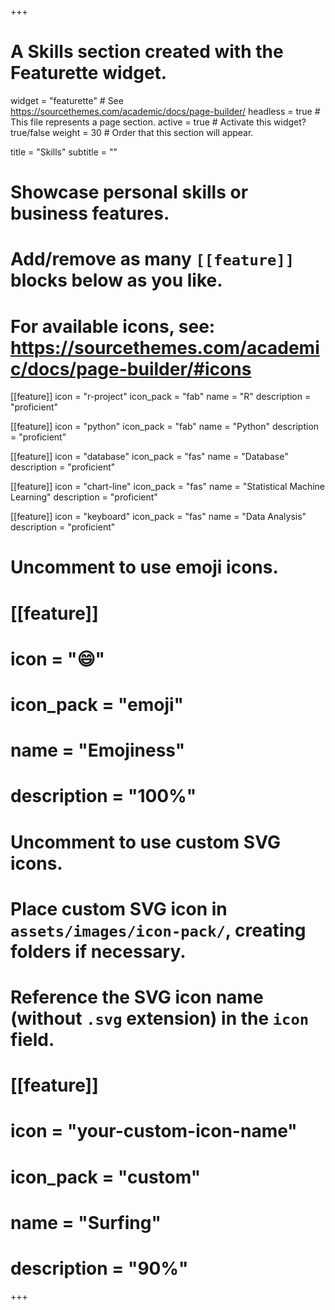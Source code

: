 +++
# A Skills section created with the Featurette widget.
widget = "featurette"  # See https://sourcethemes.com/academic/docs/page-builder/
headless = true  # This file represents a page section.
active = true  # Activate this widget? true/false
weight = 30  # Order that this section will appear.

title = "Skills"
subtitle = ""

# Showcase personal skills or business features.
# 
# Add/remove as many `[[feature]]` blocks below as you like.
# 
# For available icons, see: https://sourcethemes.com/academic/docs/page-builder/#icons

[[feature]]
  icon = "r-project"
  icon_pack = "fab"
  name = "R"
  description = "proficient"
  
[[feature]]
  icon = "python"
  icon_pack = "fab"
  name = "Python"
  description = "proficient"  
  
[[feature]]
  icon = "database"
  icon_pack = "fas"
  name = "Database"
  description = "proficient"  
  
[[feature]]
  icon = "chart-line"
  icon_pack = "fas"
  name = "Statistical Machine Learning"
  description = "proficient"  
 
[[feature]]
  icon = "keyboard"
  icon_pack = "fas"
  name = "Data Analysis"
  description = "proficient"  


# Uncomment to use emoji icons.
# [[feature]]
#  icon = ":smile:"
#  icon_pack = "emoji"
#  name = "Emojiness"
#  description = "100%"  

# Uncomment to use custom SVG icons.
# Place custom SVG icon in `assets/images/icon-pack/`, creating folders if necessary.
# Reference the SVG icon name (without `.svg` extension) in the `icon` field.
# [[feature]]
#  icon = "your-custom-icon-name"
#  icon_pack = "custom"
#  name = "Surfing"
#  description = "90%"

+++
